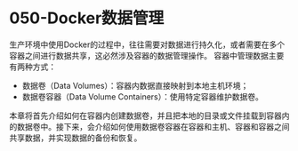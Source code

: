 # 050-Docker数据管理

生产环境中使用Docker的过程中，往往需要对数据进行持久化，或者需要在多个容器之间进行数据共享，这必然涉及容器的数据管理操作。
容器中管理数据主要有两种方式：

- 数据卷（Data Volumes）：容器内数据直接映射到本地主机环境；
- 数据卷容器（Data Volume Containers）：使用特定容器维护数据卷。

本章将首先介绍如何在容器内创建数据卷，并且把本地的目录或文件挂载到容器内的数据卷中。接下来，会介绍如何使用数据卷容器在容器和主机、容器和容器之间共享数据，并实现数据的备份和恢复。

